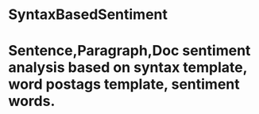 # SyntaxBasedSentiment
# Sentence,Paragraph,Doc sentiment analysis based on syntax template, word postags template, sentiment words.  

